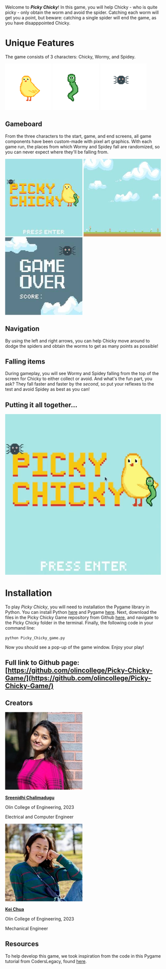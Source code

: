 Welcome to ***Picky Chicky***! In this game, you will help Chicky - who is quite picky - only obtain the worm and avoid the spider. Catching each worm will get you a point, but beware: catching a single spider will end the game, as you have disapppointed Chicky.

# Unique Features

The game consists of 3 characters: Chicky, Wormy, and Spidey. 

![Chicky](/docs/images/chick_resized.png) ![Wormy](/docs/images/worm_resized.png) ![Spidey](/docs/images/spider_resized.png)


## Gameboard

From the three characters to the start, game, and end screens, all game components have been custom-made with pixel art graphics. With each game run, the places from which Wormy and Spidey fall are randomized, so you can never expect where they'll be falling from.

![start screen](/docs/images/start_screen_resized.jpg) ![game background](/docs/images/game_background_resized.jpg) ![game over screen](/docs/images/game_over_resized.jpg)


## Navigation

By using the left and right arrows, you can help Chicky move around to dodge the spiders and obtain the worms to get as many points as possible!

## Falling items

During gameplay, you will see Wormy and Spidey falling from the top of the screen for Chicky to either collect or avoid. And what's the fun part, you ask? They fall faster and faster by the *second*, so put your reflexes to the test and avoid Spidey as best as you can!

## Putting it all together...

![gameplay demo gif](/docs/images/demo.gif)

# Installation 

To play *Picky Chicky*, you will need to installation the Pygame library in Python. You can install Python [here](https://www.python.org/downloads/) and Pygame [here](https://www.pygame.org/wiki/GettingStarted). Next, download the files in the Picky Chicky Game repository from Github [here](https://github.com/olincollege/Picky-Chicky-Game/), and navigate to the Picky Chicky folder in the terminal. Finally, the following code in your command line:

`python Picky_Chicky_game.py`

Now you should see a pop-up of the game window. Enjoy your play!

## Full link to Github page: [https://github.com/olincollege/Picky-Chicky-Game/](https://github.com/olincollege/Picky-Chicky-Game/)

## Creators

![Sree profile picture](/docs/images/sree_resized.jpg)

[**Sreenidhi Chalimadugu**](https://www.linkedin.com/in/sreenidhi-chalimadugu/)

Olin College of Engineering, 2023

Electrical and Computer Engineer


![Kei profile picture](/docs/images/kei_resized.jpg)

[**Kei Chua**](https://www.linkedin.com/in/kei-chua-3a7a96199/)

Olin College of Engineering, 2023

Mechanical Engineer


## Resources

To help develop this game, we took inspiration from the code in this Pygame tutorial from CodersLegacy, found [here](https://coderslegacy.com/python/python-pygame-tutorial/).


